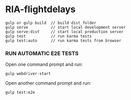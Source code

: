 # RIA-flightdelays

```
gulp or gulp build  // build dist folder
gulp serve          // start local development server
gulp serve:dist     // start local production server
gulp test           // run karma tests
gulp test:auto      // run karma tests from browser
```
### RUN AUTOMATIC E2E TESTS
Open one command prompt and run:
```
gulp webdriver-start
```
Open another command prompt and run:
```
gulp test:e2e
```